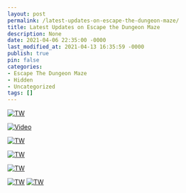 ```yaml
---
layout: post
permalink: /latest-updates-on-escape-the-dungeon-maze/
title: Latest Updates on Escape the Dungeon Maze
description: None
date: 2021-04-06 22:35:00 -0000
last_modified_at: 2021-04-13 16:35:59 -0000
publish: true
pin: false
categories:
- Escape The Dungeon Maze
- Hidden
- Uncategorized
tags: []
---
```




[![TW](/assets/Videos/TW1.png)](https://twitter.com/StefanJosten/status/1379210757297045504)

[![Video](/assets/Videos/I5XS9GIYqOg.png)](https://youtu.be/I5XS9GIYqOg)

[![TW](/assets/Videos/TW2.png)](https://twitter.com/StefanJosten/status/1376931233523961861)

[![TW](/assets/Videos/TW3.png)](https://twitter.com/StefanJosten/status/1271904902286016513)

[![TW](/assets/Videos/TW4.png)](https://twitter.com/StefanJosten/status/1269276176016646145)

[![TW](/assets/Videos/TW5-1.png)](https://twitter.com/StefanJosten/status/1265394929821519878)
[![TW](/assets/Videos/TW5-2.png)](https://twitter.com/StefanJosten/status/1265394929821519878)
